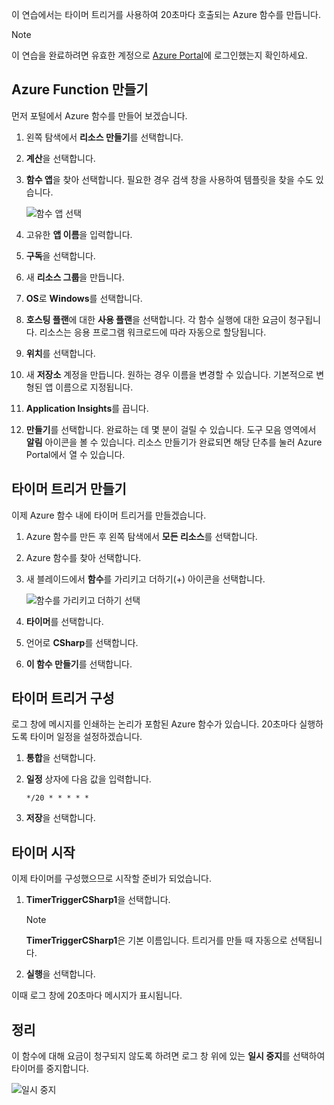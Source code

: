 이 연습에서는 타이머 트리거를 사용하여 20초마다 호출되는 Azure 함수를 만듭니다.

> [!NOTE] 
> 이 연습을 완료하려면 유효한 계정으로 [Azure Portal](https://portal.azure.com?azure-portal=true)에 로그인했는지 확인하세요.

## <a name="create-an-azure-function"></a>Azure Function 만들기

먼저 포털에서 Azure 함수를 만들어 보겠습니다.

1. 왼쪽 탐색에서 **리소스 만들기**를 선택합니다.

2. **계산**을 선택합니다.

3. **함수 앱**을 찾아 선택합니다. 필요한 경우 검색 창을 사용하여 템플릿을 찾을 수도 있습니다.

    ![함수 앱 선택](../media-drafts/4-click-function-app.png)

4. 고유한 **앱 이름**을 입력합니다.

5. **구독**을 선택합니다.

6. 새 **리소스 그룹**을 만듭니다.

7. **OS**로 **Windows**를 선택합니다.

8. **호스팅 플랜**에 대한 **사용 플랜**을 선택합니다. 각 함수 실행에 대한 요금이 청구됩니다. 리소스는 응용 프로그램 워크로드에 따라 자동으로 할당됩니다.

9. **위치**를 선택합니다.

10. 새 **저장소** 계정을 만듭니다. 원하는 경우 이름을 변경할 수 있습니다. 기본적으로 변형된 앱 이름으로 지정됩니다.

11. **Application Insights**를 끕니다.

12. **만들기**를 선택합니다. 완료하는 데 몇 분이 걸릴 수 있습니다. 도구 모음 영역에서 **알림** 아이콘을 볼 수 있습니다. 리소스 만들기가 완료되면 해당 단추를 눌러 Azure Portal에서 열 수 있습니다.

## <a name="create-a-timer-trigger"></a>타이머 트리거 만들기

이제 Azure 함수 내에 타이머 트리거를 만들겠습니다.

1. Azure 함수를 만든 후 왼쪽 탐색에서 **모든 리소스**를 선택합니다.

2. Azure 함수를 찾아 선택합니다.

3. 새 블레이드에서 **함수**를 가리키고 더하기(+) 아이콘을 선택합니다.

    ![함수를 가리키고 더하기 선택](../media-drafts/4-hover-function.png)

4. **타이머**를 선택합니다.

5. 언어로 **CSharp**를 선택합니다.

6. **이 함수 만들기**를 선택합니다.

## <a name="configure-the-timer-trigger"></a>타이머 트리거 구성

로그 창에 메시지를 인쇄하는 논리가 포함된 Azure 함수가 있습니다. 20초마다 실행하도록 타이머 일정을 설정하겠습니다.

1. **통합**을 선택합니다.

2. **일정** 상자에 다음 값을 입력합니다.

    ```
    */20 * * * * *
    ```

3. **저장**을 선택합니다.

## <a name="start-the-timer"></a>타이머 시작

이제 타이머를 구성했으므로 시작할 준비가 되었습니다.

1. **TimerTriggerCSharp1**을 선택합니다. 

    > [!NOTE]
    > **TimerTriggerCSharp1**은 기본 이름입니다. 트리거를 만들 때 자동으로 선택됩니다.

2. **실행**을 선택합니다. 

이때 로그 창에 20초마다 메시지가 표시됩니다.

## <a name="clean-up"></a>정리

이 함수에 대해 요금이 청구되지 않도록 하려면 로그 창 위에 있는 **일시 중지**를 선택하여 타이머를 중지합니다.

![일시 중지](../media-drafts/4-pause-timer.png)


